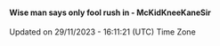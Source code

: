 #### Wise man says only fool rush in - McKidKneeKaneSir
Updated on 29/11/2023 - 16:11:21 (UTC) Time Zone
